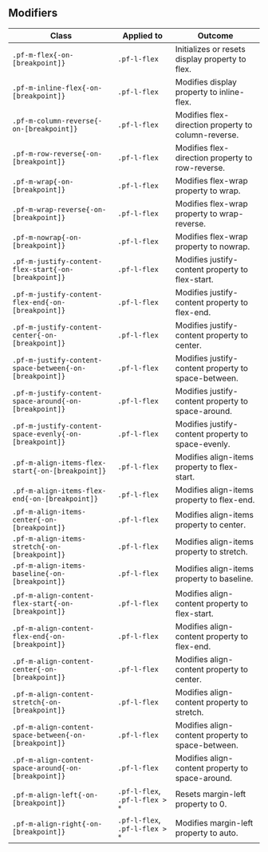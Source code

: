 ## Modifiers

| Class | Applied to | Outcome |
| -- | -- | -- |
| `.pf-m-flex{-on-[breakpoint]}` | `.pf-l-flex` | Initializes or resets display property to flex. |
| `.pf-m-inline-flex{-on-[breakpoint]}` | `.pf-l-flex` | Modifies display property to inline-flex. |
| `.pf-m-column-reverse{-on-[breakpoint]}` | `.pf-l-flex` | Modifies flex-direction property to column-reverse. |
| `.pf-m-row-reverse{-on-[breakpoint]}` | `.pf-l-flex` | Modifies flex-direction property to row-reverse. |
| `.pf-m-wrap{-on-[breakpoint]}` | `.pf-l-flex` | Modifies flex-wrap property to wrap. |
| `.pf-m-wrap-reverse{-on-[breakpoint]}` | `.pf-l-flex` | Modifies flex-wrap property to wrap-reverse. |
| `.pf-m-nowrap{-on-[breakpoint]}` | `.pf-l-flex` | Modifies flex-wrap property to nowrap. |
| `.pf-m-justify-content-flex-start{-on-[breakpoint]}` | `.pf-l-flex` | Modifies justify-content property to flex-start. |
| `.pf-m-justify-content-flex-end{-on-[breakpoint]}` | `.pf-l-flex` | Modifies justify-content property to flex-end. |
| `.pf-m-justify-content-center{-on-[breakpoint]}` | `.pf-l-flex` | Modifies justify-content property to center. |
| `.pf-m-justify-content-space-between{-on-[breakpoint]}` | `.pf-l-flex` | Modifies justify-content property to space-between. |
| `.pf-m-justify-content-space-around{-on-[breakpoint]}` | `.pf-l-flex` | Modifies justify-content property to space-around. |
| `.pf-m-justify-content-space-evenly{-on-[breakpoint]}` | `.pf-l-flex` | Modifies justify-content property to space-evenly. |
| `.pf-m-align-items-flex-start{-on-[breakpoint]}` | `.pf-l-flex` | Modifies align-items property to flex-start. |
| `.pf-m-align-items-flex-end{-on-[breakpoint]}` | `.pf-l-flex` | Modifies align-items property to flex-end. |
| `.pf-m-align-items-center{-on-[breakpoint]}` | `.pf-l-flex` | Modifies align-items property to center. |
| `.pf-m-align-items-stretch{-on-[breakpoint]}` | `.pf-l-flex` | Modifies align-items property to stretch. |
| `.pf-m-align-items-baseline{-on-[breakpoint]}` | `.pf-l-flex` | Modifies align-items property to baseline. |
| `.pf-m-align-content-flex-start{-on-[breakpoint]}` | `.pf-l-flex` | Modifies align-content property to flex-start. |
| `.pf-m-align-content-flex-end{-on-[breakpoint]}` | `.pf-l-flex` | Modifies align-content property to flex-end. |
| `.pf-m-align-content-center{-on-[breakpoint]}` | `.pf-l-flex` | Modifies align-content property to center. |
| `.pf-m-align-content-stretch{-on-[breakpoint]}` | `.pf-l-flex` | Modifies align-content property to stretch. |
| `.pf-m-align-content-space-between{-on-[breakpoint]}` | `.pf-l-flex` | Modifies align-content property to space-between. |
| `.pf-m-align-content-space-around{-on-[breakpoint]}` | `.pf-l-flex` | Modifies align-content property to space-around. |
| `.pf-m-align-left{-on-[breakpoint]}` | `.pf-l-flex`, `.pf-l-flex > *` | Resets margin-left property to 0. |
| `.pf-m-align-right{-on-[breakpoint]}` | `.pf-l-flex`, `.pf-l-flex > *` | Modifies margin-left property to auto. |
